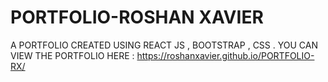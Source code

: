 # PORTFOLIO-ROSHAN XAVIER
A PORTFOLIO CREATED USING REACT JS , BOOTSTRAP , CSS . 
YOU CAN VIEW THE PORTFOLIO HERE : https://roshanxavier.github.io/PORTFOLIO-RX/
